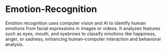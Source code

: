 # Emotion-Recognition
Emotion recognition uses computer vision and AI to identify human emotions from facial expressions in images or videos. It analyzes features such as eyes, mouth, and eyebrows to classify emotions like happiness, anger, or sadness, enhancing human–computer interaction and behavioral analysis.
